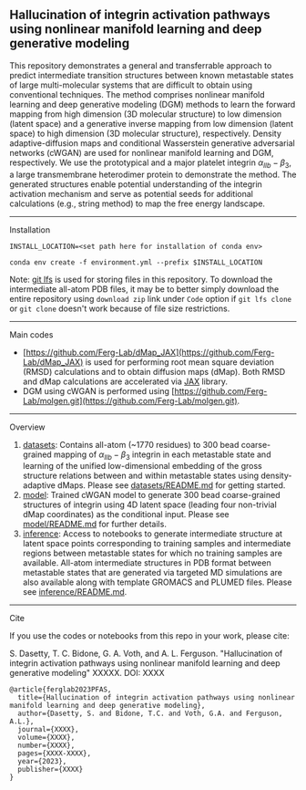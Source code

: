 Hallucination of integrin activation pathways using nonlinear manifold learning and deep generative modeling
---

This repository demonstrates a general and transferrable approach to predict intermediate transition structures between known metastable states of large multi-molecular systems that are difficult to obtain using conventional techniques. The method comprises nonlinear manifold learning and deep generative modeling (DGM) methods to learn the forward mapping from high dimension (3D molecular structure) to low dimension (latent space) and a generative inverse mapping from low dimension (latent space) to high dimension (3D molecular structure), respectively. Density adaptive-diffusion maps and conditional Wasserstein generative adversarial networks (cWGAN) are used for nonlinear manifold learning and DGM, respectively. We use the prototypical and a major platelet integrin $\alpha_{IIb}-\beta_{3}$, a large transmembrane heterodimer protein to demonstrate the method. The generated structures enable potential understanding of the integrin activation mechanism and serve as potential seeds for additional calculations (e.g., string method) to map the free energy landscape. 

---

Installation

`INSTALL_LOCATION=<set path here for installation of conda env>`

`conda env create -f environment.yml --prefix $INSTALL_LOCATION` 

Note: [git lfs](https://git-lfs.com) is used for storing files in this repository. To download the intermediate all-atom PDB files, it may be to better simply download the entire repository using `download zip` link under `Code` option if `git lfs clone` or `git clone` doesn't work because of file size restrictions.

---

Main codes

- [https://github.com/Ferg-Lab/dMap_JAX](https://github.com/Ferg-Lab/dMap_JAX) is used for performing root mean square deviation (RMSD) calculations and to obtain diffusion maps (dMap). Both RMSD and dMap calculations are accelerated via [JAX](https://github.com/google/jax) library.
- DGM using cWGAN is performed using [https://github.com/Ferg-Lab/molgen.git](https://github.com/Ferg-Lab/molgen.git). 

<!--
<p align="center">
<img width="843" alt="Screenshot 2023-08-22 at 11 00 17 AM" src="https://github.com/Ferg-Lab/activeLearningPFASLinear/assets/38693318/083976aa-eb17-43b8-b232-90b9bfeb7218">
</p>
-->

---

Overview

1. [datasets](./datasets): Contains all-atom (~1770 residues) to 300 bead coarse-grained mapping of $\alpha_{IIb}-\beta_{3}$ integrin in each metastable state and learning of the unified low-dimensional embedding of the gross structure relations between and within metastable states using density-adaptive dMaps. Please see [datasets/README.md](./datasets/README.md) for getting started.
2. [model](./model): Trained cWGAN model to generate 300 bead coarse-grained structures of integrin using 4D latent space (leading four non-trivial dMap coordinates) as the conditional input. Please see [model/README.md](./model/README.md) for further details.
3. [inference](./inference): Access to notebooks to generate intermediate structure at latent space points corresponding to training samples and intermediate regions between metastable states for which no training samples are available. All-atom intermediate structures in PDB format between metastable states that are generated via targeted MD simulations are also available along with template GROMACS and PLUMED files. Please see [inference/README.md](./inference/README.md).
   
---

Cite

If you use the codes or notebooks from this repo in your work, please cite:

S. Dasetty, T. C. Bidone, G. A. Voth, and A. L. Ferguson. "Hallucination of integrin activation pathways using nonlinear manifold learning and deep generative modeling" XXXXX. DOI: XXXX

```
@article{ferglab2023PFAS,
  title={Hallucination of integrin activation pathways using nonlinear manifold learning and deep generative modeling},
  author={Dasetty, S. and Bidone, T.C. and Voth, G.A. and Ferguson, A.L.},
  journal={XXXX},
  volume={XXXX},
  number={XXXX},
  pages={XXXX-XXXX},
  year={2023},
  publisher={XXXX}
}
```




